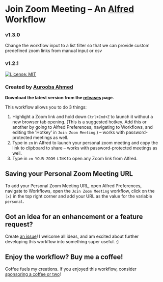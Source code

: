 # Join Zoom Meeting – An [Alfred](https://www.alfredapp.com/) Workflow

### v1.3.0

Change the workflow input to a list filter so that we can provide custom predefined zoom links from manual input or csv

### v1.2.1

[![License: MIT](https://img.shields.io/github/license/aurooba/alfred-workflow-zoom-meetings)](https://opensource.org/licenses/MIT)

### Created by [Aurooba Ahmed](https://aurooba.com)

**Download the latest version from the [releases](https://github.com/aurooba/alfred-workflow-zoom-meetings/releases) page.**

This workflow allows you to do 3 things:

1. Highlight a Zoom link and hold down `Ctrl+Cmd+Z` to launch it without a new browser tab opening. (This is a suggested hotkey. Add this or another by going to Alfred Preferences, navigating to Workflows, and editing the 'Hotkey' in `Join Zoom Meeting`.) – works with password-protected meetings as well.
2. Type in `zm` in Alfred to launch your personal zoom meeting and copy the link to clipboard to share – works with password-protected meetings as well.
3. Type in `zm YOUR-ZOOM-LINK` to open any Zoom link from Alfred.

## Saving your Personal Zoom Meeting URL

To add your Personal Zoom Meeting URL, open Alfred Preferences, navigate to Workflows, open the `Join Zoom Meeting` workflow, click on the `[x]` in the top right corner and add your URL as the value for the variable `personal`.

## Got an idea for an enhancement or a feature request?
Create [an issue](https://github.com/aurooba/alfred-workflow-zoom-meetings/issues/new?assignees=&labels=&template=feature_request.md&title=%5BFeature+Request%5D)! I welcome all ideas, and am excited about further developing this workflow into something super useful. :)

## Enjoy the workflow? Buy me a coffee!
Coffee fuels my creations. If you enjoyed this workflow, consider [sponsoring a coffee or two](https://www.buymeacoffee.com/aurooba)!
